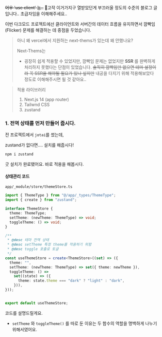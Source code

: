
~~어우 'use client' 놈..~~  🌚고작 이거가지구 열받았던게 부끄러울 정도의 수준의 블로그 글입니다..
초급자임을 이해해주세요..

이번 다크모드 프로젝트에선 클라이언트와 서버간의 데이터 흐름을 유지하면서 깜빡임(Flicker) 문제를 해결하는 데 중점을 두었습니다.

> 아니 왜 vercel에서 지원하는 next-thems가 있는데 왜 안했나요?
>  
> Next-Thems는 
> - 굉장히 쉽게 적용할 수 있었지만, 깜빡임 문제는 없었지만 **SSR** 를 완벽하게 처리하지 못했다는 단점이 있었습니다. ~~솔직히 깜빡임만 없으면 테마 설정이라 꼭 SSR을 해야될 필요가 있나 싶지만~~ 내공을 다지기 위해 적용해보았다 정도로 이해해주시면 될 것 같아요..
> 

> 적용 라이브러리
> 1. Next.js 14 (app router)
> 2. Tailwnd CSS
> 3. zustand


### 1. 전역 상태를 먼저 만들어 줍시다.

전 프로젝트에서 `jotai`를 썼는데, 

zustand가 없다면.... 설치를 해줍시다!
```bash
npm i zustand
```
굿 설치가 완료됐어요. 바로 적용을 해봅시다.

#### 상태관리 코드
 `app/_module/store/themeStore.ts`

```ts
import { ThemeType } from "@/app/_types/ThemeType";
import { create } from "zustand";  

interface ThemeStore {
  theme: ThemeType;
  setTheme: (newTheme: ThemeType) => void;
  toggleTheme: () => void;
}  

/**
 * @desc 테마 전역 상태
 * @desc setTheme 특정 theme를 적용하기 위함
 * @desc toggle 호출로 토글
 */
const useThemeStore = create<ThemeStore>((set) => ({
  theme: "",
  setTheme: (newTheme: ThemeType) => set({ theme: newTheme }),
  toggleTheme: () =>
    set((state) => ({
      theme: state.theme === "dark" ? "light" : "dark",
    })),
}));

  
export default useThemeStore;
```
코드를 설명드릴게요.
- `setTheme` 와 `toggleTheme()` 를 따로 둔 이유는 두 함수의 역할을 명백하게 나누기 위해서였어요. 

